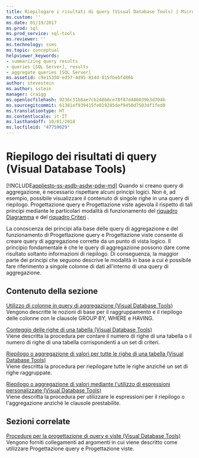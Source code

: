 ```yaml
---
title: Riepilogare i risultati di query (Visual Database Tools) | Microsoft Docs
ms.custom: ''
ms.date: 01/19/2017
ms.prod: sql
ms.prod_service: sql-tools
ms.reviewer: ''
ms.technology: ssms
ms.topic: conceptual
helpviewer_keywords:
- summarizing query results
- queries [SQL Server], results
- aggregate queries [SQL Server]
ms.assetid: c9e15350-ed57-4d95-814d-815fbebfd86b
author: stevestein
ms.author: sstein
manager: craigg
ms.openlocfilehash: 9236c31b8ae7cb248b0ce78f87d486039b3d704b
ms.sourcegitcommit: 61381ef939415fe019285def9450d7583df1fed0
ms.translationtype: HT
ms.contentlocale: it-IT
ms.lasthandoff: 10/01/2018
ms.locfileid: "47759629"
---
```

# <a name="summarize-query-results-visual-database-tools"></a>Riepilogo dei risultati di query (Visual Database Tools)
[!INCLUDE[appliesto-ss-asdb-asdw-pdw-md](../../includes/appliesto-ss-asdb-asdw-pdw-md.md)]
Quando si creano query di aggregazione, è necessario rispettare alcuni principi logici. Non è, ad esempio, possibile visualizzare il contenuto di singole righe in una query di riepilogo. Progettazione query e Progettazione viste agevola il rispetto di tali principi mediante le particolari modalità di funzionamento del [riquadro Diagramma](../../ssms/visual-db-tools/diagram-pane-visual-database-tools.md) e del [riquadro Criteri](../../ssms/visual-db-tools/criteria-pane-visual-database-tools.md) .  
  
La conoscenza dei principi alla base delle query di aggregazione e del funzionamento di Progettazione query e Progettazione viste consente di creare query di aggregazione corrette da un punto di vista logico. Il principio fondamentale è che le query di aggregazione possono dare come risultato soltanto informazioni di riepilogo. Di conseguenza, la maggior parte dei principi che seguono descrive le modalità in base a cui è possibile fare riferimento a singole colonne di dati all'interno di una query di aggregazione.  
  
## <a name="in-this-section"></a>Contenuto della sezione  
[Utilizzo di colonne in query di aggregazione &#40;Visual Database Tools&#41;](../../ssms/visual-db-tools/work-with-columns-in-aggregate-queries-visual-database-tools.md)  
Vengono descritte le nozioni di base per il raggruppamento e il riepilogo delle colonne con le clausole GROUP BY, WHERE e HAVING.  
  
[Conteggio delle righe di una tabella &#40;Visual Database Tools&#41;](../../ssms/visual-db-tools/count-rows-in-a-table-visual-database-tools.md)  
Viene descritta la procedura per contare il numero di righe di una tabella o il numero di righe di una tabella corrispondenti a un set di criteri.  
  
[Riepilogo o aggregazione di valori per tutte le righe di una tabella &#40;Visual Database Tools&#41;](../../ssms/visual-db-tools/summarize-or-aggregate-values-for-all-rows-in-a-table-visual-database-tools.md)  
Viene descritta la procedura per riepilogare tutte le righe anziché un set di righe raggruppate.  
  
[Riepilogo o aggregazione di valori mediante l'utilizzo di espressioni personalizzate &#40;Visual Database Tools&#41;](../../ssms/visual-db-tools/summarize-or-aggregate-values-using-custom-expressions-visual-database-tools.md)  
Viene descritta la procedura per utilizzare le espressioni per il riepilogo o l'aggregazione anziché le clausole prestabilite.  
  
## <a name="related-sections"></a>Sezioni correlate  
[Procedure per la progettazione di query e viste &#40;Visual Database Tools&#41;](../../ssms/visual-db-tools/design-queries-and-views-how-to-topics-visual-database-tools.md)  
Vengono forniti collegamenti ad argomenti in cui viene descritto come utilizzare Progettazione query e Progettazione viste.  
  
